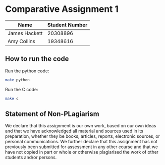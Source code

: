 # Comparative Assignment 1

| Name | Student Number |
| --- | --- |
| James Hackett | 20308896 |
| Amy Collins | 19348616 |

## How to run the code

Run the python code:

```bash
make python
```

Run the C code:

```bash
make c
```

## Statement of Non-PLagiarism

We declare that this assignment is our own work, based on our own ideas and that we have acknowledged all material and sources used in its preparation, whether they be books, articles, reports, electronic sources, or personal communications. We further declare that this assignment has not previously been submitted for assessment in any other course and that we have not copied in part or whole or otherwise plagiarised the work of other students and/or persons.

